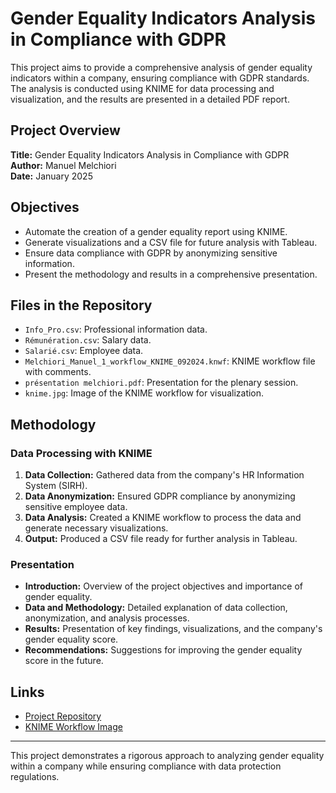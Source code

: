 # Gender Equality Indicators Analysis in Compliance with GDPR

This project aims to provide a comprehensive analysis of gender equality indicators within a company, ensuring compliance with GDPR standards. The analysis is conducted using KNIME for data processing and visualization, and the results are presented in a detailed PDF report.

## Project Overview

**Title:** Gender Equality Indicators Analysis in Compliance with GDPR  
**Author:** Manuel Melchiori  
**Date:** January 2025  

## Objectives

- Automate the creation of a gender equality report using KNIME.
- Generate visualizations and a CSV file for future analysis with Tableau.
- Ensure data compliance with GDPR by anonymizing sensitive information.
- Present the methodology and results in a comprehensive presentation.

## Files in the Repository

- `Info_Pro.csv`: Professional information data.
- `Rémunération.csv`: Salary data.
- `Salarié.csv`: Employee data.
- `Melchiori_Manuel_1_workflow_KNIME_092024.knwf`: KNIME workflow file with comments.
- `présentation melchiori.pdf`: Presentation for the plenary session.
- `knime.jpg`: Image of the KNIME workflow for visualization.

## Methodology

### Data Processing with KNIME

1. **Data Collection:** Gathered data from the company's HR Information System (SIRH).
2. **Data Anonymization:** Ensured GDPR compliance by anonymizing sensitive employee data.
3. **Data Analysis:** Created a KNIME workflow to process the data and generate necessary visualizations.
4. **Output:** Produced a CSV file ready for further analysis in Tableau.

### Presentation

- **Introduction:** Overview of the project objectives and importance of gender equality.
- **Data and Methodology:** Detailed explanation of data collection, anonymization, and analysis processes.
- **Results:** Presentation of key findings, visualizations, and the company's gender equality score.
- **Recommendations:** Suggestions for improving the gender equality score in the future.



## Links

- [Project Repository](https://github.com/Melchmanu/Gender-Equality-Indicators-Analysis-in-Compliance-with-GDPR)
- [KNIME Workflow Image](https://github.com/Melchmanu/Gender-Equality-Indicators-Analysis-in-Compliance-with-GDPR/blob/main/knime.jpg)


---

This project demonstrates a rigorous approach to analyzing gender equality within a company while ensuring compliance with data protection regulations.
